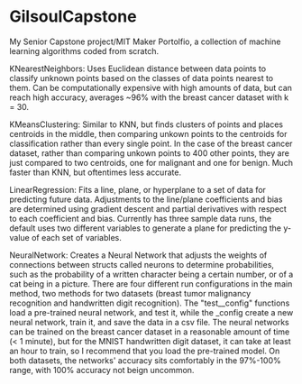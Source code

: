 # GilsoulCapstone
My Senior Capstone project/MIT Maker Portolfio, a collection of machine learning algorithms coded from scratch.

KNearestNeighbors:
Uses Euclidean distance between data points to classify unknown points based on the classes of data points nearest to them. Can be computationally expensive with high amounts of data, but can reach high accuracy, averages ~96% with the breast cancer dataset with k = 30.

KMeansClustering:
Similar to KNN, but finds clusters of points and places centroids in the middle, then comparing unkown points to the centroids for classification rather than every single point. In the case of the breast cancer dataset, rather than comparing unkown points to 400 other points, they are just compared to two centroids, one for malignant and one for benign. Much faster than KNN, but oftentimes less accurate.

LinearRegression:
Fits a line, plane, or hyperplane to a set of data for predicting future data. Adjustments to the line/plane coefficients and bias are determined using gradient descent and partial derivatives with respect to each coefficient and bias. Currently has three sample data runs, the default uses two different variables to generate a plane for predicting the y-value of each set of variables.

NeuralNetwork: Creates a Neural Network that adjusts the weights of connections between structs called neurons to determine probabilities, such as the probability of a written character being a certain number, or of a cat being in a picture. There are four different run configurations in the main method, two methods for two datasets (breast tumor malignancy recognition and handwritten digit recognition). The "test_<datasetname>_config" functions load a pre-trained neural network, and test it, while the <datasetname>_config create a new neural network, train it, and save the data in a csv file. The neural networks can be trained on the breast cancer dataset in a reasonable amount of time (< 1 minute), but for the MNIST handwritten digit dataset, it can take at least an hour to train, so I recommend that you load the pre-trained model. On both datasets, the networks' accuracy sits comfortably in the 97%-100% range, with 100% accuracy not beign uncommon. 
